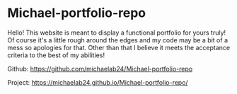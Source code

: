 # Michael-portfolio-repo

Hello! This website is meant to display a functional portfolio for yours truly! Of course it's a little rough around the edges and my code may be a bit of a mess so apologies for that. Other than that I believe it meets the acceptance criteria to the best of my abilities!

Github: https://github.com/michaelab24/Michael-portfolio-repo

Project: https://michaelab24.github.io/Michael-portfolio-repo/
